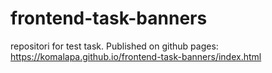 # frontend-task-banners
repositori for test task.
Published on github pages: https://komalapa.github.io/frontend-task-banners/index.html
